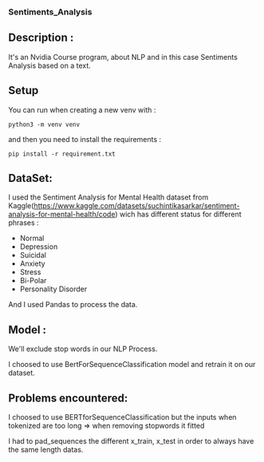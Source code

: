 ### Sentiments_Analysis

## Description :

It's an Nvidia Course program, about NLP and in this case Sentiments Analysis based on a text.

## Setup

You can run when creating a new venv with : 

```
python3 -m venv venv
```

and then you need to install the requirements : 
```
pip install -r requirement.txt
```

## DataSet:

I used the Sentiment Analysis for Mental Health dataset from Kaggle(https://www.kaggle.com/datasets/suchintikasarkar/sentiment-analysis-for-mental-health/code) wich has different status for different phrases : 
- Normal
- Depression
- Suicidal
- Anxiety
- Stress
- Bi-Polar
- Personality Disorder

And I used Pandas to process the data.


## Model :

We'll exclude stop words in our NLP Process. 

I choosed to use BertForSequenceClassification model and retrain it on our dataset.



## Problems encountered: 

I choosed to use BERTforSequenceClassification but the inputs when tokenized are too long => when removing stopwords it fitted

I had to pad_sequences the different x_train, x_test in order to always have the same length datas.


